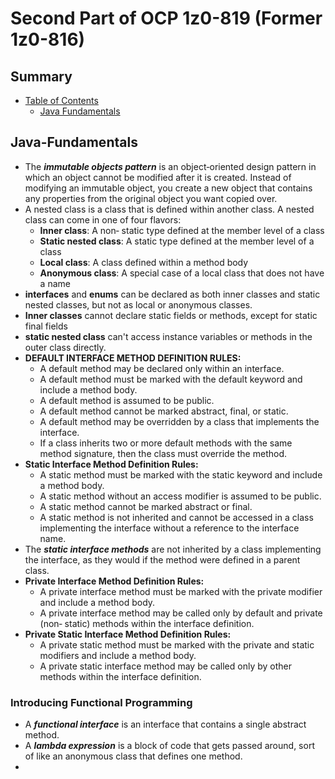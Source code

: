 # Second Part of OCP 1z0-819 (Former 1z0-816)

## Summary

- [Table of Contents](#summary)
  - [Java Fundamentals](#Java-Fundamentals)

## Java-Fundamentals

- The **_immutable objects pattern_** is an object‐oriented design pattern in which an object cannot be modified after it is created. Instead of modifying an immutable object, you create a new object that contains any properties from the original object you want copied over.
- A nested class is a class that is defined within another class. A nested class can come in one of four flavors:
  - **Inner class**: A non‐ static type defined at the member level of a class
  - **Static nested class**: A static type defined at the member level of a class
  - **Local class**: A class defined within a method body
  - **Anonymous class**: A special case of a local class that does not have a name
- **interfaces** and **enums** can be declared as both inner classes and static nested classes, but not as local or anonymous classes.
- **Inner classes** cannot declare static fields or methods, except for static final fields
- **static nested class** can't access instance variables or methods in the outer class directly.
- **DEFAULT INTERFACE METHOD DEFINITION RULES:**
  - A default method may be declared only within an interface.
  - A default method must be marked with the default keyword and include a method body.
  - A default method is assumed to be public.
  - A default method cannot be marked abstract, final, or static.
  - A default method may be overridden by a class that implements the interface.
  - If a class inherits two or more default methods with the same method signature, then the class must override the method.
- **Static Interface Method Definition Rules:**
  - A static method must be marked with the static keyword and include a method body.
  - A static method without an access modifier is assumed to be public.
  - A static method cannot be marked abstract or final.
  - A static method is not inherited and cannot be accessed in a class implementing the interface without a reference to the interface name.
- The **_static interface methods_** are not inherited by a class implementing the interface, as they would if the method were defined in a parent class.
- **Private Interface Method Definition Rules:**
  - A private interface method must be marked with the private modifier and include a method body.
  - A private interface method may be called only by default and private (non‐ static) methods within the interface definition.
- **Private Static Interface Method Definition Rules:**
  - A private static method must be marked with the private and static modifiers and include a method body.
  - A private static interface method may be called only by other methods within the interface definition.

### **Introducing Functional Programming**

- A **_functional interface_** is an interface that contains a single abstract method.
- A **_lambda expression_** is a block of code that gets passed around, sort of like an anonymous class that defines one method.
-
